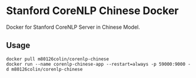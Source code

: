 Stanford CoreNLP Chinese Docker
===

Docker for Stanford CoreNLP Server in Chinese Model.

Usage
---

```
docker pull m80126colin/corenlp-chinese
docker run --name corenlp-chinese-app --restart=always -p 59000:9000 -d m80126colin/corenlp-chinese
```